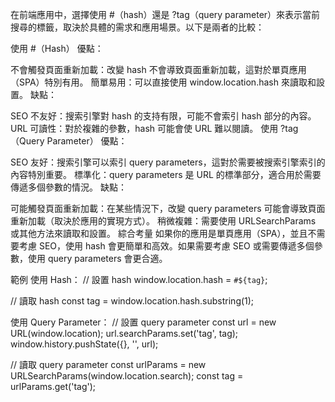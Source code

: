 在前端應用中，選擇使用 #（hash）還是 ?tag（query parameter）來表示當前搜尋的標籤，取決於具體的需求和應用場景。以下是兩者的比較：

使用 #（Hash）
優點：

不會觸發頁面重新加載：改變 hash 不會導致頁面重新加載，這對於單頁應用（SPA）特別有用。
簡單易用：可以直接使用 window.location.hash 來讀取和設置。
缺點：

SEO 不友好：搜索引擎對 hash 的支持有限，可能不會索引 hash 部分的內容。
URL 可讀性：對於複雜的參數，hash 可能會使 URL 難以閱讀。
使用 ?tag（Query Parameter）
優點：

SEO 友好：搜索引擎可以索引 query parameters，這對於需要被搜索引擎索引的內容特別重要。
標準化：query parameters 是 URL 的標準部分，適合用於需要傳遞多個參數的情況。
缺點：

可能觸發頁面重新加載：在某些情況下，改變 query parameters 可能會導致頁面重新加載（取決於應用的實現方式）。
稍微複雜：需要使用 URLSearchParams 或其他方法來讀取和設置。
綜合考量
如果你的應用是單頁應用（SPA），並且不需要考慮 SEO，使用 hash 會更簡單和高效。如果需要考慮 SEO 或需要傳遞多個參數，使用 query parameters 會更合適。

範例
使用 Hash：
// 設置 hash
window.location.hash = `#${tag}`;

// 讀取 hash
const tag = window.location.hash.substring(1);

使用 Query Parameter：
// 設置 query parameter
const url = new URL(window.location);
url.searchParams.set('tag', tag);
window.history.pushState({}, '', url);

// 讀取 query parameter
const urlParams = new URLSearchParams(window.location.search);
const tag = urlParams.get('tag');